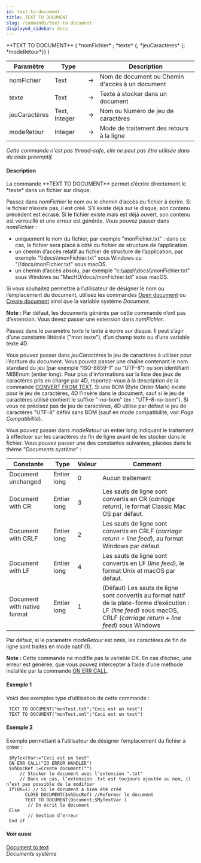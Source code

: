 ```yaml
---
id: text-to-document
title: TEXT TO DOCUMENT
slug: /commands/text-to-document
displayed_sidebar: docs
---
```


<!--REF #_command_.TEXT TO DOCUMENT.Syntax-->**TEXT TO DOCUMENT** ( *nomFichier* ; *texte* {; *jeuCaractères* {; *modeRetour*}} )<!-- END REF-->
<!--REF #_command_.TEXT TO DOCUMENT.Params-->
| Paramètre | Type |  | Description |
| --- | --- | --- | --- |
| nomFichier | Text | &#8594;  | Nom de document ou Chemin d'accès à un document |
| texte | Text | &#8594;  | Texte à stocker dans un document |
| jeuCaractères | Text, Integer | &#8594;  | Nom ou Numéro de jeu de caractères |
| modeRetour | Integer | &#8594;  | Mode de traitement des retours à la ligne |

<!-- END REF-->

*Cette commande n'est pas thread-safe, elle ne peut pas être utilisée dans du code préemptif.*


#### Description 

<!--REF #_command_.TEXT TO DOCUMENT.Summary-->La commande **TEXT TO DOCUMENT** permet d’écrire directement le *texte* dans un fichier sur disque.<!-- END REF-->

Passez dans *nomFichier* le nom ou le chemin d’accès du fichier à écrire. Si le fichier n’existe pas, il est créé. S’il existe déjà sur le disque, son contenu précédent est écrasé. Si le fichier existe mais est déjà ouvert, son contenu est verrouillé et une erreur est générée. Vous pouvez passer dans *nomFichier* :

* uniquement le nom du fichier, par exemple "monFichier.txt" : dans ce cas, le fichier sera placé à côté du fichier de structure de l’application.
* un chemin d’accès relatif au fichier de structure de l’application, par exemple "\\\\docs\\\\monFichier.txt" sous Windows ou "//docs/monFichier.txt" sous macOS.
* un chemin d’accès absolu, par exemple "c:\\\\app\\\\docs\\\\monFichier.txt" sous Windows ou "MacHD/docs/monFichier.txt" sous macOS.

Si vous souhaitez permettre à l’utilisateur de désigner le nom ou l’emplacement du document, utilisez les commandes [Open document](open-document.md) ou [Create document](create-document.md) ainsi que la variable système *Document*.

**Note :** Par défaut, les documents générés par cette commande n’ont pas d’extension. Vous devez passer une extension dans *nomFichier*.

Passez dans le paramètre *texte* le texte à écrire sur disque. Il peut s’agir d’une constante littérale ("mon texte"), d’un champ texte ou d’une variable texte 4D. 

Vous pouvez passer dans *jeuCaractères* le jeu de caractères à utiliser pour l’écriture du document. Vous pouvez passer une chaîne contenant le nom standard du jeu (par exemple “ISO-8859-1” ou “UTF-8”) ou son identifiant MIBEnum (entier long). Pour plus d’informations sur la liste des jeux de caractères pris en charge par 4D, reportez-vous à la description de la commande [CONVERT FROM TEXT](convert-from-text.md). Si une BOM (Byte Order Mark) existe pour le jeu de caractères, 4D l’insère dans le document, sauf si le jeu de caractères utilisé contient le suffixe "-no-bom" (ex : "UTF-8-no-bom"). Si vous ne précisez pas de jeu de caractères, 4D utilise par défaut le jeu de caractères "UTF-8" défini sans BOM (sauf en mode compatibilité, voir *Page Compatibilité*). 

Vous pouvez passer dans *modeRetour* un entier long indiquant le traitement à effectuer sur les caractères de fin de ligne avant de les stocker dans le fichier. Vous pouvez passer une des constantes suivantes, placées dans le thème "*Documents système*" :

| Constante                   | Type        | Valeur | Comment                                                                                                                                                                   |
| --------------------------- | ----------- | ------ | ------------------------------------------------------------------------------------------------------------------------------------------------------------------------- |
| Document unchanged          | Entier long | 0      | Aucun traitement                                                                                                                                                          |
| Document with CR            | Entier long | 3      | Les sauts de ligne sont convertis en CR (*carriage return*), le format Classic Mac OS par défaut.                                                                         |
| Document with CRLF          | Entier long | 2      | Les sauts de ligne sont convertis en CRLF (*carriage return + line feed*), au format Windows par défaut.                                                                  |
| Document with LF            | Entier long | 4      | Les sauts de ligne sont convertis en LF (*line feed*), le format Unix et macOS par défaut.                                                                                |
| Document with native format | Entier long | 1      | (Défaut) Les sauts de ligne sont convertis au format natif de la plate-forme d’exécution : LF *(line feed)* sous macOS, CRLF (*carriage return + line feed*) sous Windows |

Par défaut, si le paramètre *modeRetour* est omis, les caractères de fin de ligne sont traités en mode natif (1).

**Note :** Cette commande ne modifie pas la variable OK. En cas d’échec, une erreur est générée, que vous pouvez intercepter à l’aide d’une méthode installée par la commande [ON ERR CALL](on-err-call.md).

#### Exemple 1 

Voici des exemples type d’utilisation de cette commande :

```4d
 TEXT TO DOCUMENT("monTest.txt";"Ceci est un test")
 TEXT TO DOCUMENT("monTest.xml";"Ceci est un test")
```

#### Exemple 2 

Exemple permettant à l’utilisateur de désigner l’emplacement du fichier à créer :

```4d
 $MyTextVar:="Ceci est un test"
 ON ERR CALL("IO ERROR HANDLER")
 $vhDocRef :=Create document("")
     // Stocker le document avec l’extension ".txt"
     // Dans ce cas, l’extension .txt est toujours ajoutée au nom, il n’est pas possible de la modifier
 If(OK=1) // Si le document a bien été créé
       CLOSE DOCUMENT($vhDocRef) //Refermer le document
       TEXT TO DOCUMENT(Document;$MyTextVar )
        // On écrit le document
 Else
        // Gestion d’erreur
 End if
```

#### Voir aussi 

[Document to text](document-to-text.md)  
*Documents système*  